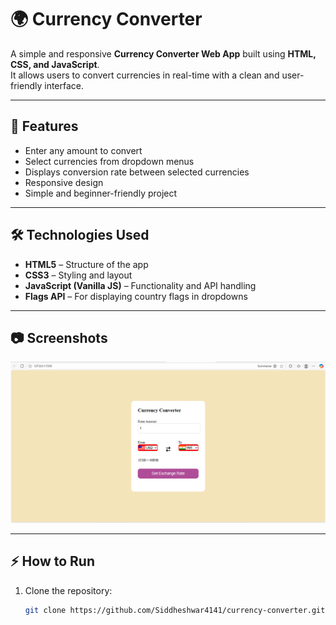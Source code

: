# 🌍 Currency Converter

A simple and responsive **Currency Converter Web App** built using **HTML, CSS, and JavaScript**.  
It allows users to convert currencies in real-time with a clean and user-friendly interface.

---

## 🚀 Features
- Enter any amount to convert
- Select currencies from dropdown menus
- Displays conversion rate between selected currencies
- Responsive design
- Simple and beginner-friendly project

---

## 🛠️ Technologies Used
- **HTML5** – Structure of the app  
- **CSS3** – Styling and layout  
- **JavaScript (Vanilla JS)** – Functionality and API handling  
- **Flags API** – For displaying country flags in dropdowns  

---

## 📷 Screenshots
![App Screenshot](screenshot.png)  

---

## ⚡ How to Run
1. Clone the repository:
   ```bash
   git clone https://github.com/Siddheshwar4141/currency-converter.git
